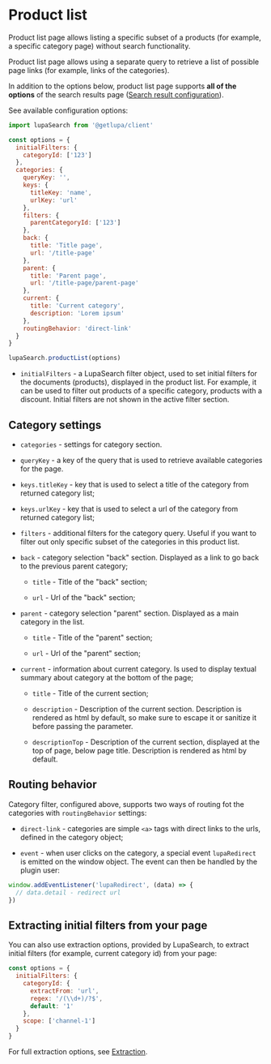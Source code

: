 # Product list

Product list page allows listing a specific subset of a products (for example, a specific category page) without search functionality.

Product list page allows using a separate query to retrieve a list of possible page links (for example, links of the categories).

In addition to the options below, product list page supports **all of the options** of the search results page ([Search result configuration](/docs/components//search-results.md)).

See available configuration options:

```js
import lupaSearch from '@getlupa/client'

const options = {
  initialFilters: {
    categoryId: ['123']
  },
  categories: {
    queryKey: '',
    keys: {
      titleKey: 'name',
      urlKey: 'url'
    },
    filters: {
      parentCategoryId: ['123']
    },
    back: {
      title: 'Title page',
      url: '/title-page'
    },
    parent: {
      title: 'Parent page',
      url: '/title-page/parent-page'
    },
    current: {
      title: 'Current category',
      description: 'Lorem ipsum'
    },
    routingBehavior: 'direct-link'
  }
}

lupaSearch.productList(options)
```

- `initialFilters` - a LupaSearch filter object, used to set initial filters for the documents (products), displayed in the product list. For example, it can be used to filter out products of a specific category, products with a discount. Initial filters are not shown in the active filter section.

## Category settings

- `categories` - settings for category section.

- `queryKey` - a key of the query that is used to retrieve available categories for the page.

- `keys.titleKey` - key that is used to select a title of the category from returned category list;

- `keys.urlKey` - key that is used to select a url of the category from returned category list;

- `filters` - additional filters for the category query. Useful if you want to filter out only specific subset of the categories in this product list.

- `back` - category selection "back" section. Displayed as a link to go back to the previous parent category;

  - `title` - Title of the "back" section;

  - `url` - Url of the "back" section;

- `parent` - category selection "parent" section. Displayed as a main category in the list.

  - `title` - Title of the "parent" section;

  - `url` - Url of the "parent" section;

- `current` - information about current category. Is used to display textual summary about category at the bottom of the page;

  - `title` - Title of the current section;

  - `description` - Description of the current section. Description is rendered as html by default, so make sure to escape it or sanitize it before passing the parameter.

  - `descriptionTop` - Description of the current section, displayed at the top of page, below page title. Description is rendered as html by default.

## Routing behavior

Category filter, configured above, supports two ways of routing fot the categories with `routingBehavior` settings:

- `direct-link` - categories are simple `<a>` tags with direct links to the urls, defined in the category object;

- `event` - when user clicks on the category, a special event `lupaRedirect` is emitted on the window object. The event can then be handled by the plugin user:

```js
window.addEventListener('lupaRedirect', (data) => {
  // data.detail - redirect url
})
```

## Extracting initial filters from your page

You can also use extraction options, provided by LupaSearch, to extract initial filters (for example, current category id) from your page:

```js
const options = {
  initialFilters: {
    categoryId: {
      extractFrom: 'url',
      regex: '/(\\d+)/?$',
      default: '1'
    },
    scope: ['channel-1']
  }
}
```

For full extraction options, see [Extraction](/docs/components/extraction.md).
